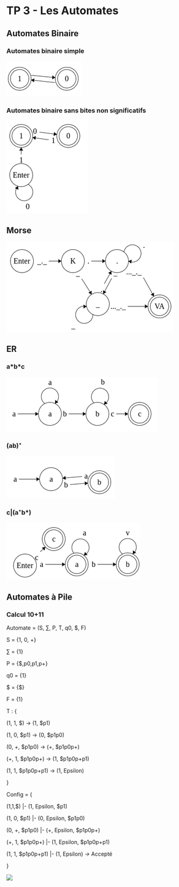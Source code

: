 # TP 3 - Les Automates

## Automates Binaire

### Automates binaire simple

![](automate_binaire_simple.png)

### Automates binaire sans bites non significatifs

![](automates_binaire_no_unsig_bites.png)

## Morse

![](morse.png)

## ER

### a\*b\*c

![](er1_a*b*c.png)

### (ab)⁺

![](er2_ab+.png)

### c|(a⁺b\*)

![](er3.png)

## Automates à Pile

### Calcul 10+11

Automate = (S, ∑, P, T, q0, $, F)



S = {1, 0, +}

∑ = {1}

P = {$,p0,p1,p+}

q0 = {1}

$ = {$}

F = {1}




T : {

   (1, 1, $) -> (1, $p1)
   
   (1, 0, $p1) -> (0, $p1p0)
   
   (0, +, $p1p0) -> (+, $p1p0p+)
   
   (+, 1, $p1p0p+) -> (1, $p1p0p+p1)
   
   (1, 1, $p1p0p+p1) -> (1, Epsilon)
   
}



Config = {

   (1,1,$) |- (1, Epsilon, $p1)
    
   (1, 0, $p1) |- (0, Epsilon, $p1p0)
   
   (0, +, $p1p0) |- (+, Epsilon, $p1p0p+)
   
   (+, 1, $p1p0p+) |- (1, Epsilon, $p1p0p+p1)
   
   (1, 1, $p1p0p+p1) |- (1, Epsilon) *->* Accepté
   
}

![](pile_adition_1.png)
